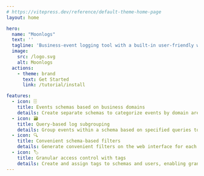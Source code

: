 ```yaml
---
# https://vitepress.dev/reference/default-theme-home-page
layout: home

hero:
  name: "Moonlogs"
  text: ''
  tagline: 'Business-event logging tool with a built-in user-friendly web interface for easy access to events'
  image:
    src: /logo.svg
    alt: Moonlogs
  actions:
    - theme: brand
      text: Get Started
      link: /tutorial/install

features:
  - icon: 🗄️
    title: Events schemas based on business domains
    details: Create separate schemas to categorize events by domain areas. Events within each schema are recorded independently, facilitating efficient event retrieval.
  - icon: 🗃️
    title: Query-based log subgrouping
    details: Group events within a schema based on specified queries to enhance information integrity. Be sure unrelated events remain separate even if in the same schema.
  - icon: 🔍
    title: Convenient schema-based filters
    details: Generate convenient filters on the web interface for each schema, simplifying event search by allowing users to simply input values. No more DSL for trivial things.
  - icon: 🏷️
    title: Granular access control with tags
    details: Create and assign tags to schemas and users, enabling granular access control. Define access privileges based on tags, ensuring that users can only access the schemas and events relevant to their responsibilities.
---
```


